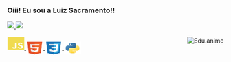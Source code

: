 ### Oiii! Eu sou a Luiz Sacramento!!
 <div>
  <a href="https://github.com/LuizSacramento">
  <img height="150em" src="https://github-readme-stats.vercel.app/api?username=LuizSacramento&show_icons=true&theme=dark&include_all_commits=true&count_private=true"/>
  <img height="150em" src="https://github-readme-stats.vercel.app/api/top-langs/?username=LuizSacramento&layout=compact&langs_count=7&theme=dark"/>
</div>
<div style="display: inline_block"><br>
  <img align="bottom" alt="Rafa-Js" height="30" width="40" src="https://raw.githubusercontent.com/devicons/devicon/master/icons/javascript/javascript-plain.svg">
  <img align="center" alt="Rafa-HTML" height="30" width="40" src="https://raw.githubusercontent.com/devicons/devicon/master/icons/html5/html5-original.svg">
  <img align="center" alt="Rafa-CSS" height="30" width="40" src="https://raw.githubusercontent.com/devicons/devicon/master/icons/css3/css3-original.svg">
  <img align="center" alt="Rafa-Python" height="30" width="40" src="https://raw.githubusercontent.com/devicons/devicon/master/icons/python/python-original.svg">
  <img align="right" alt="Edu.anime" src="https://i.imgur.com/7p5J8Mbm.gif">
